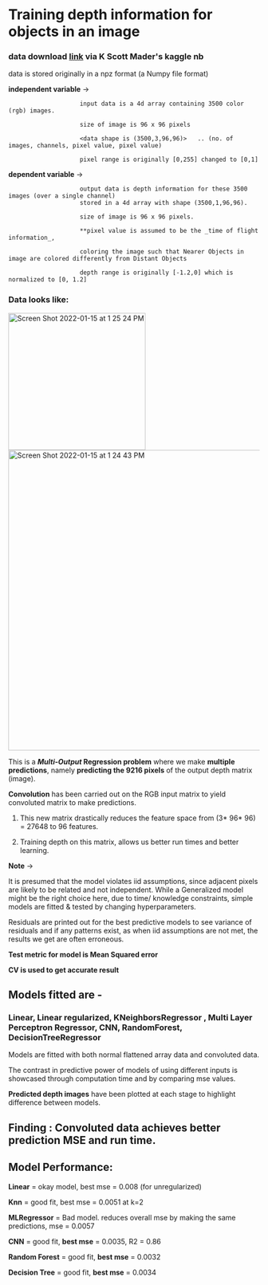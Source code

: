 # Training depth information for objects in an image
### data download [link](https://www.kaggle.com/kmader/showing-the-rgbd-images/notebook) via K Scott Mader's kaggle nb

data is stored originally in a npz format (a Numpy file format)

**independent variable** -> 

                        input data is a 4d array containing 3500 color (rgb) images. 
                        
                        size of image is 96 x 96 pixels
                        
                        <data shape is (3500,3,96,96)>   .. (no. of images, channels, pixel value, pixel value)
                        
                        pixel range is originally [0,255] changed to [0,1]
                        
**dependent variable**   -> 

                        output data is depth information for these 3500 images (over a single channel) 
                        stored in a 4d array with shape (3500,1,96,96).
                        
                        size of image is 96 x 96 pixels.
                        
                        **pixel value is assumed to be the _time of flight information_, 
                     
                        coloring the image such that Nearer Objects in image are colored differently from Distant Objects
                        
                        depth range is originally [-1.2,0] which is normalized to [0, 1.2] 

### Data looks like:


<img width="275" alt="Screen Shot 2022-01-15 at 1 25 24 PM" src="https://user-images.githubusercontent.com/96305841/149633461-69c92049-5985-45e5-935d-ec8b55d0bd0a.png">
<img width="603" alt="Screen Shot 2022-01-15 at 1 24 43 PM" src="https://user-images.githubusercontent.com/96305841/149633462-c55f0991-4e8c-4895-84d4-87a017a7c64c.png">



This is a **_Multi-Output_ Regression problem** where we make **multiple predictions**, 
namely **predicting the 9216 pixels** of the output depth matrix (image). 

**Convolution** has been carried out on the RGB input matrix to yield convoluted matrix to make predictions. 

1. This new matrix drastically reduces the feature space from (3* 96* 96) = 27648 to 96 features.

2. Training depth on this matrix, allows us better run times and better learning.

**Note** ->

It is presumed that the model violates iid assumptions, since adjacent pixels are likely to be related and not independent.
While a Generalized model might be the right choice here, due to time/ knowledge constraints, 
simple models are fitted & tested by changing hyperparameters. 

Residuals are printed out for the best predictive models to see variance of residuals and if any patterns exist, 
as when iid assumptions are not met, the results we get are often erroneous.  

**Test metric for model is Mean Squared error**

**CV is used to get accurate result**

## Models fitted are - 
### Linear, Linear regularized, KNeighborsRegressor , Multi Layer Perceptron Regressor, CNN, RandomForest, DecisionTreeRegressor

Models are fitted with both normal flattened array data and convoluted data. 

The contrast in predictive power of models of using different inputs is showcased through computation time and by comparing mse values.  

**Predicted depth images** have been plotted at each stage to highlight difference between models.

## Finding : Convoluted data achieves better prediction MSE and run time. 

## Model Performance:

**Linear**        =              okay model, best mse = 0.008     (for unregularized)

**Knn**           =              good fit, best mse = 0.0051 at k=2

**MLRegressor**   =             Bad model. reduces overall mse by making the same predictions, mse = 0.0057

**CNN**           =              good fit, **best mse** = 0.0035, R2 = 0.86

**Random Forest** =              good fit, **best mse** = 0.0032

**Decision Tree** =              good fit, **best mse** = 0.0034


